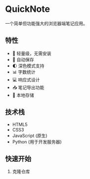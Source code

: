 # QuickNote

一个简单但功能强大的浏览器端笔记应用。

## 特性

- 🚀 轻量级，无需安装
- 💾 自动保存
- 🌓 深色模式支持
- 📊 字数统计
- 💻 响应式设计
- 📥 笔记导出功能
- 🔄 本地存储

## 技术栈

- HTML5
- CSS3
- JavaScript (原生)
- Python (用于开发服务器)

## 快速开始

1. 克隆仓库
